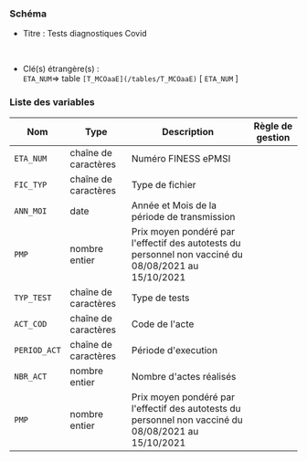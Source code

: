 ### Schéma


- Titre : Tests diagnostiques Covid
<br />



- Clé(s) étrangère(s) : <br />
`ETA_NUM`=> table `[T_MCOaaE](/tables/T_MCOaaE)` [ `ETA_NUM` ]<br />

 
### Liste des variables

Nom | Type | Description | Règle de gestion
-|-|-|-
`ETA_NUM`| chaîne de caractères |Numéro FINESS ePMSI||
`FIC_TYP`| chaîne de caractères |Type de fichier||
`ANN_MOI`| date |Année et Mois de la période de transmission||
`PMP`| nombre entier |Prix moyen pondéré par l'effectif des autotests du personnel non vacciné du 08/08/2021 au 15/10/2021||
`TYP_TEST`| chaîne de caractères |Type de tests||
`ACT_COD`| chaîne de caractères |Code de l'acte||
`PERIOD_ACT`| chaîne de caractères |Période d'execution ||
`NBR_ACT`| nombre entier |Nombre d'actes réalisés ||
`PMP`| nombre entier |Prix moyen pondéré par l'effectif des autotests du personnel non vacciné du 08/08/2021 au 15/10/2021||